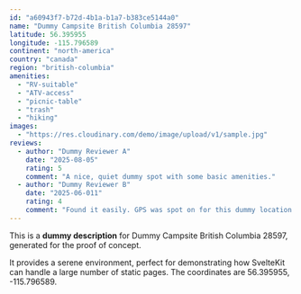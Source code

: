 ```yaml
---
id: "a60943f7-b72d-4b1a-b1a7-b383ce5144a0"
name: "Dummy Campsite British Columbia 28597"
latitude: 56.395955
longitude: -115.796589
continent: "north-america"
country: "canada"
region: "british-columbia"
amenities:
  - "RV-suitable"
  - "ATV-access"
  - "picnic-table"
  - "trash"
  - "hiking"
images:
  - "https://res.cloudinary.com/demo/image/upload/v1/sample.jpg"
reviews:
  - author: "Dummy Reviewer A"
    date: "2025-08-05"
    rating: 5
    comment: "A nice, quiet dummy spot with some basic amenities."
  - author: "Dummy Reviewer B"
    date: "2025-06-011"
    rating: 4
    comment: "Found it easily. GPS was spot on for this dummy location."
---
```


This is a **dummy description** for Dummy Campsite British Columbia 28597, generated for the proof of concept.

It provides a serene environment, perfect for demonstrating how SvelteKit can handle a large number of static pages. The coordinates are 56.395955, -115.796589.
